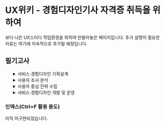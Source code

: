 <meta charset="utf-8">

# UX위키 - 경험디자인기사 자격증 취득을 위하여

보다 나은 UX스터디 작업환경을 위하여 만들어놓은 페이지입니다. 추가 설명이 필요한 자료는 여기에 지속적으로 추가될 예정입니다.


## 필기고사
<details style="margin-left:5%">
    <summary>
        서비스·경험디자인 기획설계
    </summary>
    <details style="margin-left:5%">
        <summary>
            1) 디자인 개요
        </summary>
        <h4 style="margin-left:5%">디자인 일반</h4>
        <ol>
            <li>디자인의 개념 및 정의</li>
            <li>디자인의 분류 및 특성</li>
            <li>디자인의 사회적 기능과 윤리</li>
        </ol>
    </details>
    <details style="margin-left:5%">
        <summary>
            2) 서비스·경험디자인의 이해
        </summary>
        <h4 style="margin-left:5%">정의</h4>
        <ol>
            <li>디자인씽킹의 정의</li>
            <li>서비스디자인 정의</li>
            <li>경험디자인 정의</li>
        </ol>
        <h4 style="margin-left:5%">프로세스와 방법론</h4>
        <ol>
            <li>서비스디자인 프로세스 이해</li>
            <li>서비스디자인 방법론(툴킷) 이해</li>
            <li>경험디자인의 특징</li>
            <li>UI의 정의와 기본원칙 이해</li>
            <li>사용성 평가의 개념 이해</li>
        </ol>
    </details>
    <details style="margin-left:5%">
        <summary>
            3) 서비스·경험디자인 요구사항 파악
        </summary>
        <h4 style="margin-left:5%">요구사항 파악</h4>
        <ol>
            <li>프로젝트 요구사항 파악</li>
            <li>디자인 목적 파악</li>
            <li>디자인 수요자 파악</li>
        </ol>
    <h4 style="margin-left:5%">과제 분석</h4>
        <ol>
            <li>서비스 요구사항 파악</li>
            <li>요구사항 요건수립</li>
            <li>서비스 요구사항 정리</li>
            <li>시각화 자료 작성</li>
        </ol>
    </details>
    <details style="margin-left:5%">
        <summary>
            4) 서비스·경험디자인 수행계획 수립
        </summary>
        <h4 style="margin-left:5%">수행계획 수립</h4>
        <ol>
            <li><a href="1_4_1_1.md">프로젝트 목표 파악</a></li>
            <li>일정별 계획 정리</li>
        </ol>
        <h4 style="margin-left:5%">과제 관리체계 수립</h4>
        <ol>
            <li>단계별 산출물 체크리스트 작성</li>
            <li>개인정보보호 원칙 이해</li>
        </ol>
    </details>
    <details style="margin-left:5%">
        <summary>
            5) 설문설계
        </summary>
        <h4 style="margin-left:5%">설문 설계 및 완성</h4>
        <ol>
            <li>개별 설문 시안 작성</li>
            <li>설문 항목 구조화 및 작성</li>
        </ol>
    </details>
</details>

<details style="margin-left:5%">
    <summary>
        사용자 조사·분석
    </summary>
    <details style="margin-left:5%">
        <summary>
            1) 서비스·경험디자인 환경조사
        </summary>
        <h4 style="margin-left:5%">데스크 리서치</h4>
        <ol>
            <li>데스크 리서치 고려사항</li>
            <li>데스크 리서치 절차</li>
        </ol>
        <h4 style="margin-left:5%">환경 현황 조사</h4>
        <ol>
            <li>거시적·미시적 환경 조사</li>
            <li>유사·경쟁 환경 및 서비스 조사</li>
        </ol>
    </details>
    <details style="margin-left:5%">
        <summary>
            2) 서비스·경험디자인 관찰조사
        </summary>
        <h4 style="margin-left:5%">사용자 유형 이해</h4>
        <ol>
            <li>사용자 요구조건 예측</li>
            <li>사용자 라이프스타일 조사</li>
            <li>사용자 유형 분류와 기준</li>
        </ol>
        <h4 style="margin-left:5%">관찰조사 설계</h4>
        <ol>
            <li>관찰조사 계획</li>
            <li>관찰조사 방법</li>
            <li>관찰조사 범위</li>
        </ol>
        <h4 style="margin-left:5%">사용자 관찰조사</h4>
        <ol>
            <li>사용자 경험 관찰 및 잠재요구</li>
            <li>사용자 행동패턴 조사</li>
            <li>조사 진행을 위한 의사소통 기술</li>
        </ol>
    </details>
    <details style="margin-left:5%">
        <summary>
            3) 서비스·경험디자인 면접조사
        </summary>
        <h4 style="margin-left:5%">면접조사 설계</h4>
        <ol>
            <li>연구 및 조사윤리(IRB) 이해</li>
            <li>면접조사 방법 설정</li>
            <li>면접조사 대상 설정</li>
            <li>면접대상자 섭외 및 관리</li>
        </ol>
    <h4 style="margin-left:5%">면접조사 실시</h4>
        <ol>
            <li>시범면접 진행 및 보완</li>
            <li>면접조사 기술 및 결과정리</li>
        </ol>
    </details>
    <details style="margin-left:5%">
        <summary>
            4) FGI정성조사
        </summary>
        <h4 style="margin-left:5%">FGI 설계</h4>
        <ol>
            <li>조사목적에 따른 인터뷰 주제선정</li>
            <li>FGI 대상자 선정</li>
            <li>FGI 질문지 선정</li>
        </ol>
        <h4 style="margin-left:5%">FGI 실시</h4>
        <ol>
            <li>시범(파일럿) 인터뷰 진행</li>
            <li>FGI 내용 기록(스크립트기록, 녹화, 녹음 등)</li>
            <li>FGI 내용 정리 및 분류</li>
            <li>결과 도출 및 정리</li>
        </ol>
    </details>
    <details style="margin-left:5%">
        <summary>
            5) 심층인터뷰 정성조사
        </summary>
        <h4 style="margin-left:5%">심층인터뷰 설계</h4>
        <ol>
            <li>조사목적에 따른 설문내용 구체화</li>
            <li>심층인터뷰 대상자 선정</li>
            <li>심층인터뷰 진행 지침 작성</li>
        </ol>
        <h4 style="margin-left:5%">심층인터뷰 실시</h4>
        <ol>
            <li>심층인터뷰 동의 절차 수행</li>
            <li>심층인터뷰 내용 기록</li>
            <li>심층인터뷰 내용 정리 및 분류</li>
            <li>심층인터뷰 진행 지침에 따른 진행</li>
        </ol>
    </details>
</details>

<details style="margin-left:5%">
    <summary>
        사용자 중심 전략 수립
    </summary>
    <details style="margin-left:5%">
        <summary>
            1) 서비스·경험디자인 환경분석
        </summary>
        <h4 style="margin-left:5%">서비스 환경 이해</h4>
        <ol>
            <li>서비스 환경 분석</li>
            <li>서비스 모델 분석</li>
            <li>환경 분석 종합</li>
        </ol>
    </details>
    <details style="margin-left:5%">
        <summary>
            2) 서비스·경험디자인 대상분석
        </summary>
        <h4 style="margin-left:5%">가상 사용자(페르소나) 설정</h4>
        <ol>
            <li>가상 사용자(페르소나) 유형 설정</li>
            <li>가상 사용자별 경험 특성 항목 설정</li>
            <li>경험시나리오 작성</li>
        </ol>
        <h4 style="margin-left:5%">사용자 여정 분석</h4>
        <ol>
            <li>서비스 경험단계 유형화</li>
            <li>서비스 경험 여정맵 시각화</li>
        </ol>
        <h4 style="margin-left:5%">이해관계자 분석</h4>
        <ol>
            <li>이해관계자 선별</li>
            <li>이해관계자 역할 정의</li>
            <li>이해관계자 요구사항 파악</li>
            <li>이해관계자 맵 시각화</li>
        </ol>
    </details>
    <details style="margin-left:5%">
        <summary>
            3) 서비스·경험디자인 원칙수립
        </summary>
        <h4 style="margin-left:5%">서비스·경험디자인 요구사항 정의</h4>
        <ol>
            <li>디자인(문제해결) 목표 수립</li>
            <li>친화도맵(어피니티 다이어그램) 작성</li>
            <li>요구사항 정리(정보 시각화)</li>
        </ol>
        <h4 style="margin-left:5%">핵심 사용자 정의</h4>
        <ol>
            <li>핵심 사용자 유형 설정</li>
            <li>핵심 사용자 요구분석</li>
            <li>핵심 사용자 경험특성 도출</li>
        </ol>
        <h4 style="margin-left:5%">디자인 콘셉트 도출</h4>
        <ol>
            <li>디자인 원칙 정의</li>
            <li>디자인 콘셉트 제안</li>
            <li>디자인 콘셉트 시각화</li>
        </ol>
    </details>
    <details style="margin-left:5%">
        <summary>
            4) 서비스·경험디자인 아이데이션
        </summary>
        <h4 style="margin-left:5%">아이디어 워크숍</h4>
        <ol>
            <li>아이디어 워크숍 계획</li>
            <li>아이디어 워크숍 진행(퍼실리테이션 기술)</li>
            <li>서비스 아이디어 도출</li>
            <li>아이디어 평가 및 결과 정리</li>
        </ol>
        <h4 style="margin-left:5%">아이디어 구체화</h4>
        <ol>
            <li>서비스 아이디어 설명</li>
            <li>서비스 아이디어 시각화</li>
            <li>서비스 아이디어 평가 및 확정</li>
        </ol>
        <h4 style="margin-left:5%">서비스·경험 구조화</h4>
        <ol>
            <li>단계별 서비스 접점(터치포인트) 정의</li>
            <li>사용자 서비스 설계</li>
        </ol>
    </details>
    <details style="margin-left:5%">
        <summary>
            5) 서비스·경험디자인 프로토타입 개발
        </summary>
        <h4 style="margin-left:5%">서비스·경험디자인 프로토타입 기획·설계</h4>
        <ol>
            <li>프로토타입 기획</li>
            <li>프로토타입 모델설계</li>
            <li>프로토타입 제작 계획 수립</li>
        </ol>
        <h4 style="margin-left:5%">서비스·경험 프로토타입 제작</h4>
        <ol>
            <li>프로토타입 모델링</li>
            <li>프로토타입 시뮬레이션</li>
        </ol>
    </details>
    <details style="margin-left:5%">
        <summary>
            6) 서비스·경험디자인 시나리오 개발
        </summary>
        <h4 style="margin-left:5%">서비스·경험 시나리오 계획·제작</h4>
        <ol>
            <li>서비스 시나리오 계획</li>
            <li>페르소나 상황설정</li>
            <li>신규 서비스 상황구성</li>
            <li>서비스 스토리보드 제작</li>
            <li>타당성 평가 및 개선방안 수립</li>
        </ol>
    </details>
</details>

<details style="margin-left:5%">
    <summary>
        서비스·경험디자인 개발 및 운영
    </summary>
    <details style="margin-left:5%">
        <summary>
            1) 디자인 권리
        </summary>
        <h4 style="margin-left:5%">지적재산권</h4>
        <ol>
            <li>지적재산권 이해[상표권, 특허권(BM 포함), 디자인 출원, 저작권 등록 등]</li>
            <li>지식재산권 기본절차</li>
        </ol>
    </details>
    <details style="margin-left:5%">
        <summary>
            2) 서비스·경험디자인 프로토타입 평가
        </summary>
        <h4 style="margin-left:5%">서비스·경험디자인 프로토타입 평가계획</h4>
        <ol>
            <li>프로토타입 평가 방법 계획</li>
            <li>사용자 평가 참여자 구성</li>
        </ol>
        <h4 style="margin-left:5%">서비스·경험디자인 프로토타입 평가하기</h4>
        <ol>
            <li>프로토타입 시뮬레이션 평가</li>
            <li>사용성 평가 도출</li>
            <li>개선 방향 수립</li>
            <li>평가 결과 문서화</li>
        </ol>
    </details>
    <details style="margin-left:5%">
        <summary>
            3) 서비스·경험디자인 모델개발
        </summary>
        <h4 style="margin-left:5%">서비스·경험 결과물 제시</h4>
        <ol>
            <li>최종 서비스·경험 모델 문서화</li>
            <li>서비스·경험 블루프린트 작성</li>
            <li>서비스·경험 로드맵 작성</li>
            <li>서비스·경험 아이디어 포트폴리오 작성</li>
        </ol>
    </details>
    <details style="margin-left:5%">
        <summary>
            4) 프레젠테이션
        </summary>
        <h4 style="margin-left:5%">프레젠테이션 기획·제작</h4>
        <ol>
            <li>주제 및 방향 설정</li>
            <li>디자인 전개과정 이해 및 발표 계획</li>
            <li>시각적·논리적 자료의 효과적 활용</li>
        </ol>
    </details>
    <details style="margin-left:5%">
        <summary>
            5) 서비스·경험디자인 프로젝트 완료
        </summary>
        <h4 style="margin-left:5%">완료보고서 작성</h4>
        <ol>
            <li>프로세스 단계별 결과 정리</li>
            <li>단계별 문서 축약 및 편집</li>
        </ol>
    </details>
    <details style="margin-left:5%">
        <summary>
            6) 디자인 자료화
        </summary>
        <h4 style="margin-left:5%">데이터베이스 관리하기</h4>
        <ol>
            <li>최종 디자인 파일·결과물 데이터베이스화</li>
            <li>클라이언트, 디자이너 공유 및 보존</li>
        </ol>
    </details>
    <details style="margin-left:5%">
        <summary>
            7) 서비스·경험디자인 사후관리
        </summary>
        <h4 style="margin-left:5%">운영방안 제시</h4>
        <ol>
            <li>결과물 관리</li>
            <li>유지보수</li>
        </ol>
    </details>
</details>

### 인덱스(Ctrl+F 활용 용도)
아직 미구현되었습니다.

